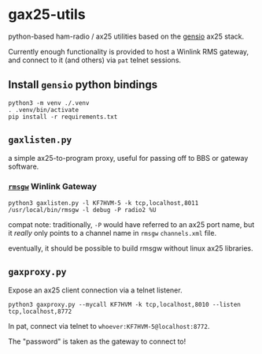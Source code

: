 # gax25-utils

python-based ham-radio / ax25 utilities based on the
[gensio](https://github.com/cminyard/gensio) ax25 stack.

Currently enough functionality is provided to host a Winlink RMS
gateway, and connect to it (and others) via `pat`
telnet sessions.

## Install `gensio` python bindings

```
python3 -m venv ./.venv
. .venv/bin/activate
pip install -r requirements.txt
```

## `gaxlisten.py`

a simple ax25-to-program proxy, useful for passing off to BBS or
gateway software.

### [`rmsgw`](https://github.com/nwdigitalradio/rmsgw) Winlink Gateway

```
python3 gaxlisten.py -l KF7HVM-5 -k tcp,localhost,8011 /usr/local/bin/rmsgw -l debug -P radio2 %U
```

compat note: traditionally, `-P` would have referred to an ax25 port name, but
it _really_ only points to a channel name in `rmsgw` `channels.xml` file.

eventually, it should be possible to build rmsgw without linux ax25 libraries.

## `gaxproxy.py`

Expose an ax25 client connection via a telnet listener.

```
python3 gaxproxy.py --mycall KF7HVM -k tcp,localhost,8010 --listen tcp,localhost,8772
```

In pat, connect via telnet to `whoever:KF7HVM-5@localhost:8772`.

The "password" is taken as the gateway to connect to!
